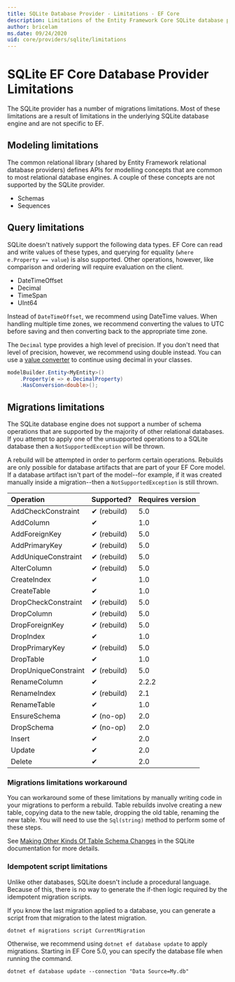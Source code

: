 ```yaml
---
title: SQLite Database Provider - Limitations - EF Core
description: Limitations of the Entity Framework Core SQLite database provider as compared to other providers
author: bricelam
ms.date: 09/24/2020
uid: core/providers/sqlite/limitations
---
```

# SQLite EF Core Database Provider Limitations

The SQLite provider has a number of migrations limitations. Most of these limitations are a result of limitations in the underlying SQLite database engine and are not specific to EF.

## Modeling limitations

The common relational library (shared by Entity Framework relational database providers) defines APIs for modelling concepts that are common to most relational database engines. A couple of these concepts are not supported by the SQLite provider.

* Schemas
* Sequences

## Query limitations

SQLite doesn't natively support the following data types. EF Core can read and write values of these types, and querying for equality (`where e.Property == value`) is also supported. Other operations, however, like comparison and ordering will require evaluation on the client.

* DateTimeOffset
* Decimal
* TimeSpan
* UInt64

Instead of `DateTimeOffset`, we recommend using DateTime values. When handling multiple time zones, we recommend converting the values to UTC before saving and then converting back to the appropriate time zone.

The `Decimal` type provides a high level of precision. If you don't need that level of precision, however, we recommend using double instead. You can use a [value converter](xref:core/modeling/value-conversions) to continue using decimal in your classes.

``` csharp
modelBuilder.Entity<MyEntity>()
    .Property(e => e.DecimalProperty)
    .HasConversion<double>();
```

## Migrations limitations

The SQLite database engine does not support a number of schema operations that are supported by the majority of other relational databases. If you attempt to apply one of the unsupported operations to a SQLite database then a `NotSupportedException` will be thrown.

A rebuild will be attempted in order to perform certain operations. Rebuilds are only possible for database artifacts that are part of your EF Core model. If a database artifact isn't part of the model--for example, if it was created manually inside a migration--then a `NotSupportedException` is still thrown.

| Operation            | Supported?  | Requires version |
|:---------------------|:------------|:-----------------|
| AddCheckConstraint   | ✔ (rebuild) | 5.0              |
| AddColumn            | ✔           | 1.0              |
| AddForeignKey        | ✔ (rebuild) | 5.0              |
| AddPrimaryKey        | ✔ (rebuild) | 5.0              |
| AddUniqueConstraint  | ✔ (rebuild) | 5.0              |
| AlterColumn          | ✔ (rebuild) | 5.0              |
| CreateIndex          | ✔           | 1.0              |
| CreateTable          | ✔           | 1.0              |
| DropCheckConstraint  | ✔ (rebuild) | 5.0              |
| DropColumn           | ✔ (rebuild) | 5.0              |
| DropForeignKey       | ✔ (rebuild) | 5.0              |
| DropIndex            | ✔           | 1.0              |
| DropPrimaryKey       | ✔ (rebuild) | 5.0              |
| DropTable            | ✔           | 1.0              |
| DropUniqueConstraint | ✔ (rebuild) | 5.0              |
| RenameColumn         | ✔           | 2.2.2            |
| RenameIndex          | ✔ (rebuild) | 2.1              |
| RenameTable          | ✔           | 1.0              |
| EnsureSchema         | ✔ (no-op)   | 2.0              |
| DropSchema           | ✔ (no-op)   | 2.0              |
| Insert               | ✔           | 2.0              |
| Update               | ✔           | 2.0              |
| Delete               | ✔           | 2.0              |

### Migrations limitations workaround

You can workaround some of these limitations by manually writing code in your migrations to perform a rebuild. Table rebuilds involve creating a new table, copying data to the new table, dropping the old table, renaming the new table. You will need to use the `Sql(string)` method to perform some of these steps.

See [Making Other Kinds Of Table Schema Changes](https://sqlite.org/lang_altertable.html#otheralter) in the SQLite documentation for more details.

### Idempotent script limitations

Unlike other databases, SQLite doesn't include a procedural language. Because of this, there is no way to generate the if-then logic required by the idempotent migration scripts.

If you know the last migration applied to a database, you can generate a script from that migration to the latest migration.

```dotnetcli
dotnet ef migrations script CurrentMigration
```

Otherwise, we recommend using `dotnet ef database update` to apply migrations. Starting in EF Core 5.0, you can specify the database file when running the command.

```dotnetcli
dotnet ef database update --connection "Data Source=My.db"
```

